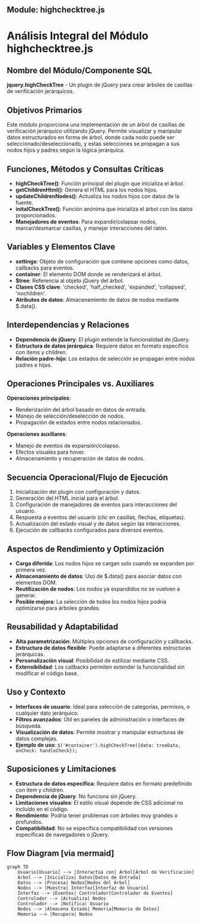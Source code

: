 ## Module: highchecktree.js

# Análisis Integral del Módulo highchecktree.js

## Nombre del Módulo/Componente SQL
**jquery.highCheckTree** - Un plugin de jQuery para crear árboles de casillas de verificación jerárquicos.

## Objetivos Primarios
Este módulo proporciona una implementación de un árbol de casillas de verificación jerárquico utilizando jQuery. Permite visualizar y manipular datos estructurados en forma de árbol, donde cada nodo puede ser seleccionado/deseleccionado, y estas selecciones se propagan a sus nodos hijos y padres según la lógica jerárquica.

## Funciones, Métodos y Consultas Críticas
- **highCheckTree()**: Función principal del plugin que inicializa el árbol.
- **getChildrenHtml()**: Genera el HTML para los nodos hijos.
- **updateChildrenNodes()**: Actualiza los nodos hijos con datos de la fuente.
- **initalCheckTree()**: Función anónima que inicializa el árbol con los datos proporcionados.
- **Manejadores de eventos**: Para expandir/colapsar nodos, marcar/desmarcar casillas, y manejar interacciones del ratón.

## Variables y Elementos Clave
- **settings**: Objeto de configuración que contiene opciones como datos, callbacks para eventos.
- **container**: El elemento DOM donde se renderizará el árbol.
- **$tree**: Referencia al objeto jQuery del árbol.
- **Clases CSS clave**: 'checked', 'half_checked', 'expanded', 'collapsed', 'nochildren'.
- **Atributos de datos**: Almacenamiento de datos de nodos mediante $.data().

## Interdependencias y Relaciones
- **Dependencia de jQuery**: El plugin extiende la funcionalidad de jQuery.
- **Estructura de datos jerárquica**: Requiere datos en formato específico con items y children.
- **Relación padre-hijo**: Los estados de selección se propagan entre nodos padres e hijos.

## Operaciones Principales vs. Auxiliares
**Operaciones principales**:
- Renderización del árbol basado en datos de entrada.
- Manejo de selección/deselección de nodos.
- Propagación de estados entre nodos relacionados.

**Operaciones auxiliares**:
- Manejo de eventos de expansión/colapso.
- Efectos visuales para hover.
- Almacenamiento y recuperación de datos de nodos.

## Secuencia Operacional/Flujo de Ejecución
1. Inicialización del plugin con configuración y datos.
2. Generación del HTML inicial para el árbol.
3. Configuración de manejadores de eventos para interacciones del usuario.
4. Respuesta a eventos del usuario (clic en casillas, flechas, etiquetas).
5. Actualización del estado visual y de datos según las interacciones.
6. Ejecución de callbacks configurados para diversos eventos.

## Aspectos de Rendimiento y Optimización
- **Carga diferida**: Los nodos hijos se cargan solo cuando se expanden por primera vez.
- **Almacenamiento de datos**: Uso de $.data() para asociar datos con elementos DOM.
- **Reutilización de nodos**: Los nodos ya expandidos no se vuelven a generar.
- **Posible mejora**: La selección de todos los nodos hijos podría optimizarse para árboles grandes.

## Reusabilidad y Adaptabilidad
- **Alta parametrización**: Múltiples opciones de configuración y callbacks.
- **Estructura de datos flexible**: Puede adaptarse a diferentes estructuras jerárquicas.
- **Personalización visual**: Posibilidad de estilizar mediante CSS.
- **Extensibilidad**: Los callbacks permiten extender la funcionalidad sin modificar el código base.

## Uso y Contexto
- **Interfaces de usuario**: Ideal para selección de categorías, permisos, o cualquier dato jerárquico.
- **Filtros avanzados**: Útil en paneles de administración o interfaces de búsqueda.
- **Visualización de datos**: Permite mostrar y manipular estructuras de datos complejas.
- **Ejemplo de uso**: `$('#container').highCheckTree({data: treeData, onCheck: handleCheck});`

## Suposiciones y Limitaciones
- **Estructura de datos específica**: Requiere datos en formato predefinido con item y children.
- **Dependencia de jQuery**: No funciona sin jQuery.
- **Limitaciones visuales**: El estilo visual depende de CSS adicional no incluido en el código.
- **Rendimiento**: Podría tener problemas con árboles muy grandes o profundos.
- **Compatibilidad**: No se especifica compatibilidad con versiones específicas de navegadores o jQuery.
## Flow Diagram [via mermaid]
```mermaid
graph TD
    Usuario[Usuario] --> |Interactúa con| Árbol[Árbol de Verificación]
    Árbol --> |Inicializa| Datos[Datos de Entrada]
    Datos --> |Procesa| Nodos[Nodos del Árbol]
    Nodos --> |Muestra| Interfaz[Interfaz de Usuario]
    Interfaz --> |Eventos| Controlador[Controlador de Eventos]
    Controlador --> |Actualiza| Nodos
    Controlador --> |Notifica| Usuario
    Nodos --> |Almacena Estado| Memoria[Memoria de Datos]
    Memoria --> |Recupera| Nodos
```
